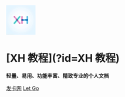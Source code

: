 ![](xh1.jpg)

# [**XH 教程**](?id=XH 教程)

**轻量、易用、功能丰富、精致专业的个人文档**

[发卡网](https://xhaocherry.xyz/)  [Let Go](/README.md)